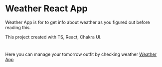 #  Weather React App

Weather App is for to get info about weather as you figured out before reading this.

This project created with TS, React, Chakra UI. 

#

Here you can manage your tomorrow outfit by checking weather [Weather App](https://weather-react-app-orpin-nu.vercel.app)
